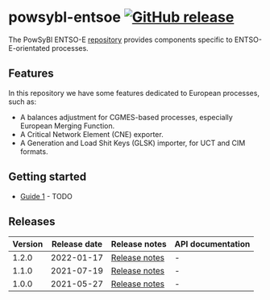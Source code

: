 # powsybl-entsoe [![GitHub release](https://img.shields.io/github/release/powsybl/powsybl-entsoe.svg?sort=semver)](https://github.com/powsybl/powsybl-entsoe/releases/)
The PowSyBl ENTSO-E [repository](https://github.com/powsybl/powsybl-entsoe) provides components specific to ENTSO-E-orientated processes.

## Features  

In this repository we have some features dedicated to European processes, such as:
- A balances adjustment for CGMES-based processes, especially European Merging Function.
- A Critical Network Element (CNE) exporter.
- A Generation and Load Shit Keys (GLSK) importer, for UCT and CIM formats.

## Getting started

- [Guide 1]() - TODO

## Releases

| Version | Release date | Release notes | API documentation |
| ------- | ------------ | ------------- | ----------------- |
| 1.2.0 | 2022-01-17 | [Release notes](https://github.com/powsybl/powsybl-entsoe/releases/tag/v1.2.0) | - |
| 1.1.0 | 2021-07-19 | [Release notes](https://github.com/powsybl/powsybl-entsoe/releases/tag/v1.1.0) | - |
| 1.0.0 | 2021-05-27 | [Release notes](https://github.com/powsybl/powsybl-entsoe/releases/tag/v1.0.0) | - |
